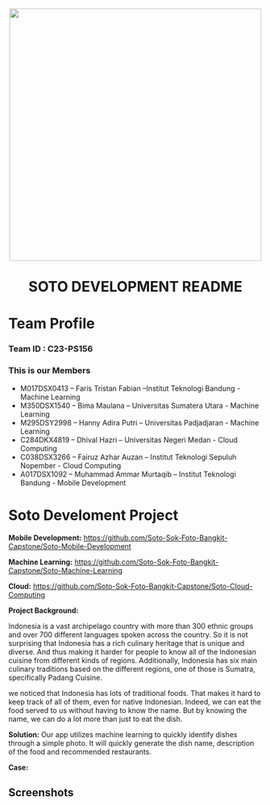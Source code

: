 <h1 align="center">
  <img align="center" src="SOTO SIAP Tranclaced.png"  width="500"></img>
<br>
<br>
SOTO DEVELOPMENT README
</h1>
<!-- <div align="center"> -->

# Team Profile

### Team ID : C23-PS156

### This is our Members

- M017DSX0413	– Faris Tristan Fabian –Institut Teknologi Bandung - Machine Learning
- M350DSX1540 – Bima Maulana – Universitas Sumatera Utara - Machine Learning
- M295DSY2998	– Hanny Adira Putri – Universitas Padjadjaran - Machine Learning  
- C284DKX4819	– Dhival Hazri – Universitas Negeri Medan - Cloud Computing
- C038DSX3266 – Fairuz Azhar Auzan – Institut Teknologi Sepuluh Nopember  - Cloud Computing 
- A017DSX1092	– Muhammad Ammar Murtaqib – Institut Teknologi Bandung - Mobile Development

# Soto Develoment Project
**Mobile Development:**
https://github.com/Soto-Sok-Foto-Bangkit-Capstone/Soto-Mobile-Development

**Machine Learning:**
https://github.com/Soto-Sok-Foto-Bangkit-Capstone/Soto-Machine-Learning

**Cloud:**
https://github.com/Soto-Sok-Foto-Bangkit-Capstone/Soto-Cloud-Computing

**Project Background:**

Indonesia is a vast archipelago country with more than 300 ethnic groups and over 700 different languages spoken across the country. So it is not surprising that Indonesia has a rich culinary heritage that is unique and diverse. And thus making it harder for people to know all of the Indonesian cuisine from different kinds of regions. Additionally, Indonesia has six main culinary traditions based on the different regions, one of those is Sumatra, specifically Padang Cuisine. 

we noticed that Indonesia has lots of traditional foods. That makes it hard to keep track of all of them, even for native Indonesian. Indeed, we can eat the food served to us without having to know the name. But by knowing the name, we can do a lot more than just to eat the dish.

**Solution:**
Our app utilizes machine learning to quickly identify dishes through a simple photo. It will quickly generate the dish name, description of the food and recommended restaurants.

**Case:**

## Screenshots
